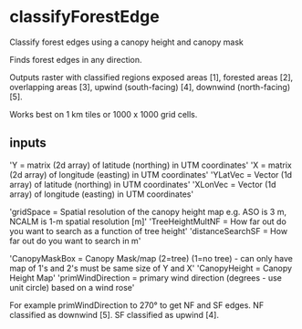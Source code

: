 # classifyForestEdge

Classify forest edges using a canopy height and canopy mask

Finds forest edges in any direction. 

Outputs raster with classified regions exposed areas [1], forested areas [2], overlapping areas [3], upwind (south-facing) [4], downwind (north-facing) [5].

Works best on 1 km tiles or 1000 x 1000 grid cells.

## inputs

'Y = matrix (2d array) of latitude (northing) in UTM coordinates'
'X = matrix (2d array) of longitude (easting) in UTM coordinates'
'YLatVec = Vector (1d array) of latitude (northing) in UTM coordinates'
'XLonVec = Vector (1d array) of longitude (easting) in UTM coordinates'

'gridSpace      = Spatial resolution of the canopy height map e.g. ASO is 3 m, NCALM is 1-m spatial resolution [m]'
'TreeHeightMultNF = How far out do you want to search as a function of tree height'
'distanceSearchSF = How far out do you want to search in m'

'CanopyMaskBox  = Canopy Mask/map (2=tree) (1=no tree) - can only have map of 1's and 2's must be same size of Y and X'
'CanopyHeight   = Canopy Height Map'
'primWindDirection = primary wind direction (degrees - use unit circle) based on a wind rose'

For example primWindDirection to 270° to get NF and SF edges. NF classified as downwind [5]. SF classified as upwind [4]. 
